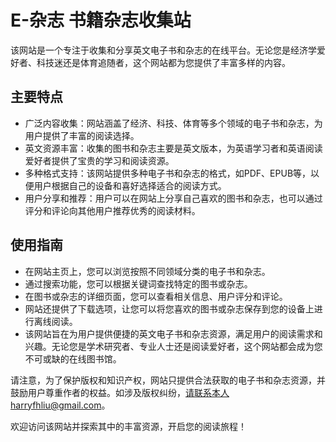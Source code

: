 # E-杂志 书籍杂志收集站

该网站是一个专注于收集和分享英文电子书和杂志的在线平台。无论您是经济学爱好者、科技迷还是体育追随者，这个网站都为您提供了丰富多样的内容。

## 主要特点

- 广泛内容收集：网站涵盖了经济、科技、体育等多个领域的电子书和杂志，为用户提供了丰富的阅读选择。
- 英文资源丰富：收集的图书和杂志主要是英文版本，为英语学习者和英语阅读爱好者提供了宝贵的学习和阅读资源。
- 多种格式支持：该网站提供多种电子书和杂志的格式，如PDF、EPUB等，以便用户根据自己的设备和喜好选择适合的阅读方式。
- 用户分享和推荐：用户可以在网站上分享自己喜欢的图书和杂志，也可以通过评分和评论向其他用户推荐优秀的阅读材料。

## 使用指南

- 在网站主页上，您可以浏览按照不同领域分类的电子书和杂志。
- 通过搜索功能，您可以根据关键词查找特定的图书或杂志。
- 在图书或杂志的详细页面，您可以查看相关信息、用户评分和评论。
- 网站还提供了下载选项，让您可以将您喜欢的图书或杂志保存到您的设备上进行离线阅读。
- 该网站旨在为用户提供便捷的英文电子书和杂志资源，满足用户的阅读需求和兴趣。无论您是学术研究者、专业人士还是阅读爱好者，这个网站都会成为您不可或缺的在线图书馆。

请注意，为了保护版权和知识产权，网站只提供合法获取的电子书和杂志资源，并鼓励用户尊重作者的权益。如涉及版权纠纷，请联系本人harryfhliu@gmail.com。

欢迎访问该网站并探索其中的丰富资源，开启您的阅读旅程！